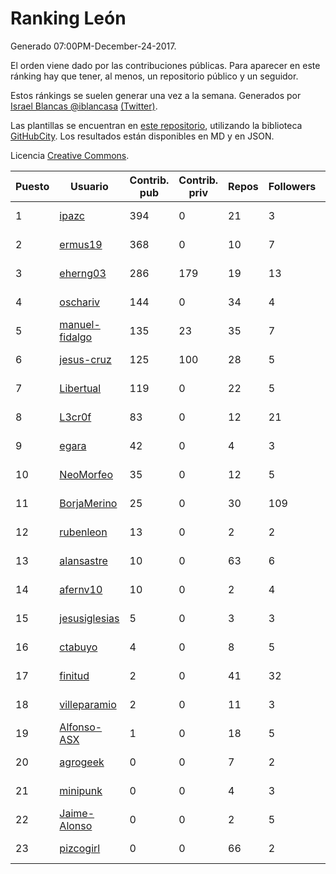 # Ranking León

Generado 07:00PM-December-24-2017.

El orden viene dado por las contribuciones públicas. Para aparecer en este ránking hay que tener, al menos, un repositorio público y un seguidor.

Estos ránkings se suelen generar una vez a la semana. Generados por [Israel Blancas @iblancasa](https://github.com/iblancasa/) [(Twitter)](https://twitter.com/iblancasa).

Las plantillas se encuentran en [este repositorio](https://github.com/iblancasa/GH-Spanish-Ranking), utilizando la biblioteca [GitHubCity](https://github.com/iblancasa/GitHubCity). Los resultados están disponibles en MD y en JSON.

Licencia [Creative Commons](https://creativecommons.org/licenses/by/4.0/).

| Puesto   |  Usuario  | Contrib. pub | Contrib. priv |Repos| Followers | Desde |  Avatar  |
|----------|-----------|--------------|---------------|-----|-----------|-------|----------|
|1|[ipazc](https://github.com/ipazc)|394|0|21|3|2014-03-03|![ipazc](https://avatars0.githubusercontent.com/u/6841743)|
|2|[ermus19](https://github.com/ermus19)|368|0|10|7|2012-12-14|![ermus19](https://avatars3.githubusercontent.com/u/3046446)|
|3|[eherng03](https://github.com/eherng03)|286|179|19|13|2016-03-03|![eherng03](https://avatars1.githubusercontent.com/u/17623621)|
|4|[oschariv](https://github.com/oschariv)|144|0|34|4|2016-09-26|![oschariv](https://avatars1.githubusercontent.com/u/22443024)|
|5|[manuel-fidalgo](https://github.com/manuel-fidalgo)|135|23|35|7|2016-02-05|![manuel-fidalgo](https://avatars1.githubusercontent.com/u/17085524)|
|6|[jesus-cruz](https://github.com/jesus-cruz)|125|100|28|5|2016-03-04|![jesus-cruz](https://avatars2.githubusercontent.com/u/17657793)|
|7|[Libertual](https://github.com/Libertual)|119|0|22|5|2014-11-17|![Libertual](https://avatars1.githubusercontent.com/u/9809302)|
|8|[L3cr0f](https://github.com/L3cr0f)|83|0|12|21|2016-02-25|![L3cr0f](https://avatars0.githubusercontent.com/u/17481756)|
|9|[egara](https://github.com/egara)|42|0|4|3|2015-08-07|![egara](https://avatars0.githubusercontent.com/u/13696843)|
|10|[NeoMorfeo](https://github.com/NeoMorfeo)|35|0|12|5|2013-03-04|![NeoMorfeo](https://avatars2.githubusercontent.com/u/3766333)|
|11|[BorjaMerino](https://github.com/BorjaMerino)|25|0|30|109|2012-05-03|![BorjaMerino](https://avatars1.githubusercontent.com/u/1701534)|
|12|[rubenleon](https://github.com/rubenleon)|13|0|2|2|2017-06-08|![rubenleon](https://avatars3.githubusercontent.com/u/29290728)|
|13|[alansastre](https://github.com/alansastre)|10|0|63|6|2013-12-02|![alansastre](https://avatars0.githubusercontent.com/u/6086933)|
|14|[afernv10](https://github.com/afernv10)|10|0|2|4|2017-02-23|![afernv10](https://avatars0.githubusercontent.com/u/25979114)|
|15|[jesusiglesias](https://github.com/jesusiglesias)|5|0|3|3|2015-02-27|![jesusiglesias](https://avatars1.githubusercontent.com/u/11229430)|
|16|[ctabuyo](https://github.com/ctabuyo)|4|0|8|5|2015-08-12|![ctabuyo](https://avatars1.githubusercontent.com/u/13765677)|
|17|[finitud](https://github.com/finitud)|2|0|41|32|2010-02-24|![finitud](https://avatars2.githubusercontent.com/u/209716)|
|18|[villeparamio](https://github.com/villeparamio)|2|0|11|3|2015-12-01|![villeparamio](https://avatars2.githubusercontent.com/u/16100827)|
|19|[Alfonso-ASX](https://github.com/Alfonso-ASX)|1|0|18|5|2012-01-11|![Alfonso-ASX](https://avatars2.githubusercontent.com/u/1320670)|
|20|[agrogeek](https://github.com/agrogeek)|0|0|7|2|2009-04-01|![agrogeek](https://avatars0.githubusercontent.com/u/69480)|
|21|[minipunk](https://github.com/minipunk)|0|0|4|3|2012-09-20|![minipunk](https://avatars0.githubusercontent.com/u/2388305)|
|22|[Jaime-Alonso](https://github.com/Jaime-Alonso)|0|0|2|5|2014-01-28|![Jaime-Alonso](https://avatars2.githubusercontent.com/u/6524034)|
|23|[pizcogirl](https://github.com/pizcogirl)|0|0|66|2|2014-09-26|![pizcogirl](https://avatars2.githubusercontent.com/u/8928281)|
